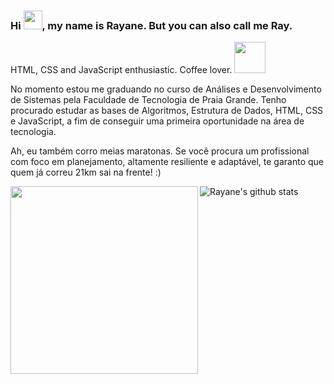 ### Hi <img src="https://raw.githubusercontent.com/iampavangandhi/iampavangandhi/master/gifs/Hi.gif" width="30px">, my name is Rayane. But you can also call me Ray.


  HTML, CSS and JavaScript enthusiastic. Coffee lover. <img src="https://media.giphy.com/media/RLDpFIGmWWWmAwva8G/giphy.gif" width="50px">
  
  No momento estou me graduando no curso de Análises e Desenvolvimento de Sistemas pela Faculdade de Tecnologia de Praia Grande. Tenho procurado estudar as bases de Algoritmos, Estrutura de Dados, HTML, CSS e JavaScript, a fim de conseguir uma primeira oportunidade na área de tecnologia.

Ah, eu também corro meias maratonas. Se você procura um profissional com foco em planejamento, altamente resiliente e adaptável, te garanto que quem já correu 21km sai na frente! :)

  
  <img width="300px" align="left" src="https://github-readme-stats.vercel.app/api/top-langs/?username=rayanerocha07&hide=html&layout=compact&theme=onedark" />  

  

![Rayane's github stats](https://github-readme-stats.vercel.app/api?username=rayanerocha07&show_icons=true&theme=onedark)
